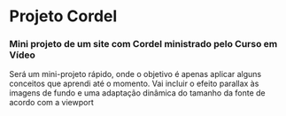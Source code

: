 # Projeto Cordel
### Mini projeto de um site com Cordel ministrado pelo Curso em Vídeo

Será um mini-projeto rápido, onde o objetivo é apenas aplicar alguns conceitos que aprendi até o momento. Vai incluir o efeito parallax às imagens de fundo e uma adaptação dinâmica do tamanho da fonte de acordo com a viewport
